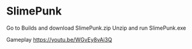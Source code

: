 # SlimePunk

Go to Builds and download SlimePunk.zip
Unzip and run SlimePunk.exe

Gameplay
https://youtu.be/WGvEy8vAi3Q
